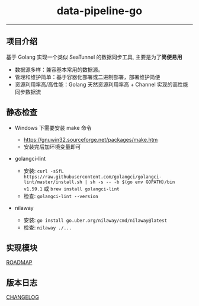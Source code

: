 <h1 align="center">data-pipeline-go</h1>

---

## 项目介绍
基于 Golang 实现一个类似 SeaTunnel 的数据同步工具, 主要是为了**简便易用**
  * 数据源多样：兼容基本常用的数据源。
  * 管理和维护简单：基于容器化部署或二进制部署，部署维护简便
  * 资源利用率高/高性能：Golang 天然资源利用率高 + Channel 实现的高性能同步数据流

## 静态检查

* Windows 下需要安装 make 命令
  * https://gnuwin32.sourceforge.net/packages/make.htm
  * 安装完后加环境变量即可

* golangci-lint
  * 安装: `curl -sSfL https://raw.githubusercontent.com/golangci/golangci-lint/master/install.sh | sh -s -- -b $(go env GOPATH)/bin v1.59.1` 或 `brew install golangci-lint`
  * 检查: `golangci-lint --version`

* nilaway
  * 安装: `go install go.uber.org/nilaway/cmd/nilaway@latest`
  * 检查: `nilaway ./...`

## 实现模块

[ROADMAP](ROADMAP.md)

## 版本日志

[CHANGELOG](CHANGELOG.md)
